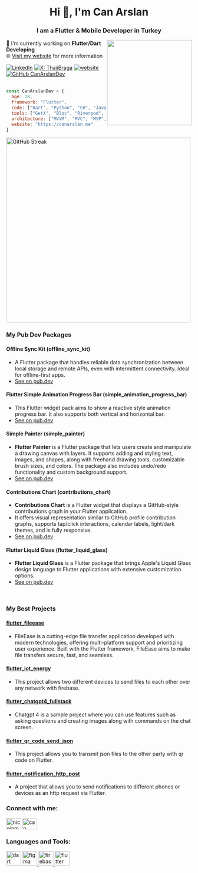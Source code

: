 
<h1 align="center">Hi 👋, I'm Can Arslan</h1>
<h3 align="center">I am a Flutter & Mobile Developer in Turkey</h3>

<img align='right' style="border-radius: 50" src="https://github.com/user-attachments/assets/a45a5598-3a2f-44c8-8e20-0294cb21897d" width="230">

<p>🔭 I'm currently working on <strong>Flutter/Dart Developing</strong></br>
🌐 <a href="https://canarslan.me">Visit my website</a> for more information
</p>

  [![LinkedIn](https://img.shields.io/badge/LinkedIn-8A2BE2?color=%230E76A8)](https://www.linkedin.com/in/can-arslann/)
[![X: ThaiiBraga](https://img.shields.io/twitter/follow/CanArslanDev?style=social)](https://x.com/CanArslanDev)
[![website](https://img.shields.io/badge/Website-46a2f1.svg?&logo=Google-Chrome&logoColor=white&link=https://canarslan.me)](https://canarslan.me)
[![GitHub CanArslanDev](https://img.shields.io/github/followers/CanArslanDev?label=follow&style=social)](https://github.com/CanArslanDev)<br><br>
```javascript
const CanArslanDev = {
  age: 18,
  framework: "Flutter",
  code: ["Dart", "Python", "C#", "JavaScript", "HTML", "CSS"],
  tools: ["GetX", "Bloc", "Riverpod", "Provider", "Firebase", "Supabase"],
  architecture: ["MVVM", "MVC", "MVP", "Clean Architecture"],
  website: "https://canarslan.me"
}
```
<!-- <div align="center"> --> 
  <a>
    <img width="500" src="https://github-readme-streak-stats-eight.vercel.app/?user=CanArslanDev&theme=tokyonight" alt="GitHub Streak" />
  </a>

<!--  </div> --> 


<h3 align="left">My Pub Dev Packages</h3>

<h4>Offline Sync Kit (offline_sync_kit)</h4>

- A Flutter package that handles reliable data synchronization between local storage and remote APIs, even with intermittent connectivity. Ideal for offline-first apps.  
- [See on pub.dev](https://pub.dev/packages/offline_sync_kit)
<h4>Flutter Simple Animation Progress Bar (simple_animation_progress_bar)</h4>

- This Flutter widget pack aims to show a reactive style animation progress bar. It also supports both vertical and horizontal bar.
- [See on pub.dev](https://pub.dev/packages/simple_animation_progress_bar)

<h4>Simple Painter (simple_painter)</h4>

- **Flutter Painter** is a Flutter package that lets users create and manipulate a drawing canvas with layers. It supports adding and styling text, images, and shapes, along with freehand drawing tools, customizable brush sizes, and colors. The package also includes undo/redo functionality and custom background support.
- [See on pub.dev](https://pub.dev/packages/simple_painter)

<h4>Contributions Chart (contributions_chart)</h4>

- **Contributions Chart** is a Flutter widget that displays a GitHub-style contributions graph in your Flutter application.  
- It offers visual representation similar to GitHub profile contribution graphs, supports tap/click interactions, calendar labels, light/dark themes, and is fully responsive.  
- [See on pub.dev](https://pub.dev/packages/contributions_chart)

<h4>Flutter Liquid Glass (flutter_liquid_glass)</h4>

- **Flutter Liquid Glass** is a Flutter package that brings Apple's Liquid Glass design language to Flutter applications with extensive customization options.
- [See on pub.dev](https://pub.dev/packages/flutter_liquid_glass)
<br>
<h3 align="left">My Best Projects</h3>

#### [flutter_fileease](https://github.com/CanArslanDev/flutter_fileease)
 - FileEase is a cutting-edge file transfer application developed with modern technologies, offering multi-platform support and prioritizing user experience. Built with the Flutter framework, FileEase aims to make file transfers secure, fast, and seamless.

#### [flutter_iot_energy]()
 - This project allows two different devices to send files to each other
   over any network with firebase.

#### [flutter_chatgpt4_fullstack](https://github.com/CanArslanDev/flutter_chatgpt4_fullstack)
 - Chatgpt 4 is a sample project where you can use features such as asking questions and creating images along with commands on the chat screen.

#### [flutter_qr_code_send_json](https://github.com/CanArslanDev/flutter_qr_code_send_json)
 - This project allows you to transmit json files to the other party with qr code on Flutter.
   
#### [flutter_notification_http_post](https://github.com/CanArslanDev/flutter_notification_http_post)
 - A project that allows you to send notifications to different phones or devices as an http request via Flutter.

 

<h3 align="left">Connect with me:</h3>
<p align="left">
<a href="https://twitter.com/niceinmak" target="blank"><img align="center" src="https://raw.githubusercontent.com/rahuldkjain/github-profile-readme-generator/master/src/images/icons/Social/twitter.svg" alt="niceinmak" height="30" width="40" /></a>
<a href="https://linkedin.com/in/can arslan" target="blank"><img align="center" src="https://raw.githubusercontent.com/rahuldkjain/github-profile-readme-generator/master/src/images/icons/Social/linked-in-alt.svg" alt="can arslan" height="30" width="40" /></a>
</a>
</a>
</p>

<h3 align="left">Languages and Tools:</h3>
<p align="left">  <img src="https://www.vectorlogo.zone/logos/dartlang/dartlang-icon.svg" alt="dart" width="40" height="40"/> </a> <a href="https://www.figma.com/" target="_blank" rel="noreferrer"> <img src="https://www.vectorlogo.zone/logos/figma/figma-icon.svg" alt="figma" width="40" height="40"/> </a> <a href="https://firebase.google.com/" target="_blank" rel="noreferrer"> <img src="https://www.vectorlogo.zone/logos/firebase/firebase-icon.svg" alt="firebase" width="40" height="40"/> </a> <a href="https://flutter.dev" target="_blank" rel="noreferrer"> <img src="https://www.vectorlogo.zone/logos/flutterio/flutterio-icon.svg" alt="flutter" width="40" height="40"/> </a> <a href="https://www.w3.org/html/" target="_blank" rel="noreferrer"> </a> </p>
